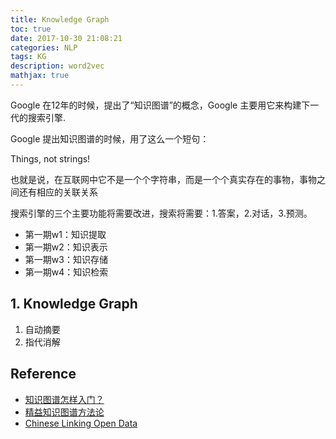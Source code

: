 ```yaml
---
title: Knowledge Graph
toc: true
date: 2017-10-30 21:08:21
categories: NLP
tags: KG
description: word2vec 
mathjax: true
---
```


Google 在12年的时候，提出了“知识图谱”的概念，Google 主要用它来构建下一代的搜索引擎.

<!-- more -->

Google 提出知识图谱的时候，用了这么一个短句：

Things, not strings!

也就是说，在互联网中它不是一个个字符串，而是一个个真实存在的事物，事物之间还有相应的关联关系

搜索引擎的三个主要功能将需要改进，搜索将需要：1.答案，2.对话，3.预测。

- 第一期w1：知识提取
- 第一期w2：知识表示
- 第一期w3：知识存储
- 第一期w4：知识检索

## 1. Knowledge Graph

1. 自动摘要
2. 指代消解   


## Reference

- [知识图谱怎样入门？][1]
- [精益知识图谱方法论][2]
- [Chinese Linking Open Data][3]


[1]: https://www.zhihu.com/question/52368821
[2]: http://blog.memect.cn/wp-content/uploads/2016/09/2016-09-19_ccks.pdf
[3]: http://zhishi.me/